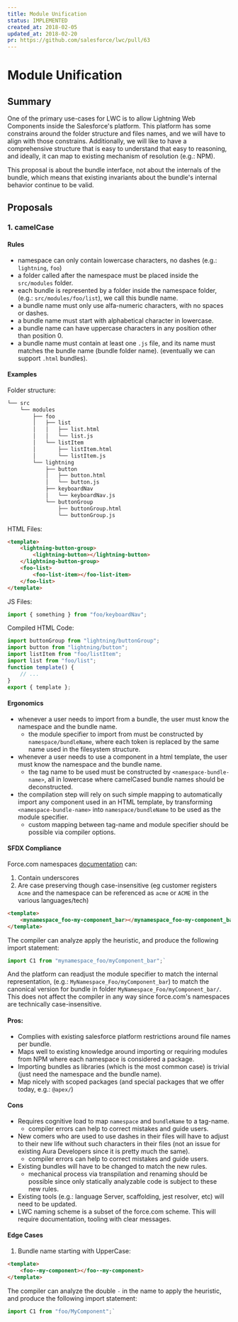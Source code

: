 ```yaml
---
title: Module Unification
status: IMPLEMENTED
created_at: 2018-02-05
updated_at: 2018-02-20
pr: https://github.com/salesforce/lwc/pull/63
---
```


# Module Unification

## Summary

One of the primary use-cases for LWC is to allow Lightning Web Components inside the Salesforce's platform. This platform has some constrains around the folder structure and files names, and we will have to align with those constrains. Additionally, we will like to have a comprehensive structure that is easy to understand that easy to reasoning, and ideally, it can map to existing mechanism of resolution (e.g.: NPM).

This proposal is about the bundle interface, not about the internals of the bundle, which means that existing invariants about the bundle's internal behavior continue to be valid.

## Proposals

### 1. camelCase

#### Rules

* namespace can only contain lowercase characters, no dashes (e.g.: `lightning`, `foo`)
* a folder called after the namespace must be placed inside the `src/modules` folder.
* each bundle is represented by a folder inside the namespace folder, (e.g.: `src/modules/foo/list`), we call this bundle name.
* a bundle name must only use alfa-numeric characters, with no spaces or dashes.
* a bundle name must start with alphabetical character in lowercase.
* a bundle name can have uppercase characters in any position other than position 0.
* a bundle name must contain at least one `.js` file, and its name must matches the bundle name (bundle folder name). (eventually we can support `.html` bundles).

#### Examples

Folder structure:

```bash
└── src
    └── modules
        ├── foo
        │   ├── list
        │   │   ├── list.html
        │   │   └── list.js
        │   └── listItem
        │       ├── listItem.html
        │       └── listItem.js
        └── lightning
            ├── button
            │   ├── button.html
            │   └── button.js
            ├── keyboardNav
            │   └── keyboardNav.js
            └── buttonGroup
                ├── buttonGroup.html
                └── buttonGroup.js
```

HTML Files:

```html
<template>
    <lightning-button-group>
        <lightning-button></lightning-button>
    </lightning-button-group>
    <foo-list>
        <foo-list-item></foo-list-item>
    </foo-list>
</template>
```

JS Files:

```js
import { something } from "foo/keyboardNav";
```

Compiled HTML Code:

```js
import buttonGroup from "lightning/buttonGroup";
import button from "lightning/button";
import listItem from "foo/listItem";
import list from "foo/list";
function template() {
    // ...
}
export { template };
```

#### Ergonomics

* whenever a user needs to import from a bundle, the user must know the namespace and the bundle name.
  * the module specifier to import from must be constructed by `namespace/bundleName`, where each token is replaced by the same name used in the filesystem structure.
* whenever a user needs to use a component in a html template, the user must know the namespace and the bundle name.
  * the tag name to be used must be constructed by `<namespace-bundle-name>`, all in lowercase where camelCased bundle names should be deconstructed.
* the compilation step will rely on such simple mapping to automatically import any component used in an HTML template, by transforming `<namespace-bundle-name>` into `namespace/bundleName` to be used as the module specifier.
  * custom mapping between tag-name and module specifier should be possible via compiler options.

#### SFDX Compliance

Force.com namespaces [documentation](https://help.salesforce.com/articleView?id=register_namespace_prefix.htm) can:

1. Contain underscores
2. Are case preserving though case-insensitive (eg customer registers `Acme` and the namespace can be referenced as `acme` or `ACME` in the various languages/tech)

```HTML
<template>
    <mynamespace_foo-my-component_bar></mynamespace_foo-my-component_bar>
</template>
```

The compiler can analyze apply the heuristic, and produce the following import statement:

```js
import C1 from "mynamespace_foo/myComponent_bar";`
```

And the platform can readjust the module specifier to match the internal representation, (e.g.: `MyNamespace_Foo/myComponent_bar`) to match the canonical version for bundle in folder `MyNamespace_Foo/myComponent_bar/`. This does not affect the compiler in any way since force.com's namespaces are technically case-insensitive.

#### Pros:

* Complies with existing salesforce platform restrictions around file names per bundle.
* Maps well to existing knowledge around importing or requiring modules from NPM where each namespace is considered a package.
* Importing bundles as libraries (which is the most common case) is trivial (just need the namespace and the bundle name).
* Map nicely with scoped packages (and special packages that we offer today, e.g.: `@apex/`)

#### Cons

* Requires cognitive load to map `namespace` and `bundleName` to a tag-name.
  * compiler errors can help to correct mistakes and guide users.
* New comers who are used to use dashes in their files will have to adjust to their new life without such characters in their files (not an issue for existing Aura Developers since it is pretty much the same).
  * compiler errors can help to correct mistakes and guide users.
* Existing bundles will have to be changed to match the new rules.
  * mechanical process via transpilation and renaming should be possible since only statically analyzable code is subject to these new rules.
* Existing tools (e.g.: language Server, scaffolding, jest resolver, etc) will need to be updated.
* LWC naming scheme is a subset of the force.com scheme. This will require documentation, tooling with clear messages.

#### Edge Cases

1. Bundle name starting with UpperCase:

```HTML
<template>
    <foo--my-component></foo--my-component>
</template>
```

The compiler can analyze the double `-` in the name to apply the heuristic, and produce the following import statement:

```js
import C1 from "foo/MyComponent";`
```
